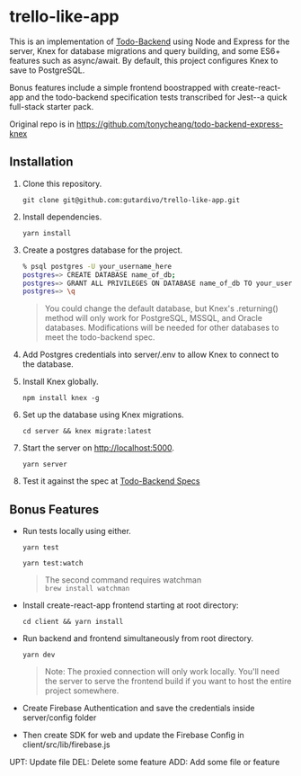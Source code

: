 # trello-like-app

This is an implementation of [Todo-Backend](http://todobackend.com/) using Node and Express for the server, Knex for database migrations and query building, and some ES6+ features such as async/await. By default, this project configures Knex to save to PostgreSQL.

Bonus features include a simple frontend boostrapped with create-react-app and the todo-backend specification tests transcribed for Jest--a quick full-stack starter pack.

Original repo is in https://github.com/tonycheang/todo-backend-express-knex

## Installation

1. Clone this repository.

    `git clone git@github.com:gutardivo/trello-like-app.git`

2. Install dependencies.

    `yarn install`

3. Create a postgres database for the project.

    ```Bash
    % psql postgres -U your_username_here
    postgres=> CREATE DATABASE name_of_db;
    postgres=> GRANT ALL PRIVILEGES ON DATABASE name_of_db TO your_username_here;
    postgres=> \q
    ```

    > You could change the default database, but Knex's .returning() method will only work for PostgreSQL, MSSQL, and Oracle databases. Modifications will be needed for other databases to meet the todo-backend spec.

4. Add Postgres credentials into server/.env to allow Knex to connect to the database.
5. Install Knex globally.

    `npm install knex -g`

6. Set up the database using Knex migrations.

    `cd server && knex migrate:latest`

7. Start the server on [http://localhost:5000](http://localhost:5000).

    `yarn server`

8. Test it against the spec at [Todo-Backend Specs](http://todobackend.com/specs/index.html?http://localhost:5000/)

## Bonus Features

- Run tests locally using either.

    `yarn test`

    `yarn test:watch`

    >The second command requires watchman  
    >`brew install watchman`

- Install create-react-app frontend starting at root directory:

    `cd client && yarn install`

- Run backend and frontend simultaneously from root directory.

    `yarn dev`

    > Note: The proxied connection will only work locally.
    > You'll need the server to serve the frontend build if
    > you want to host the entire project somewhere.

- Create Firebase Authentication and save the credentials inside server/config folder

- Then create SDK for web and update the Firebase Config in client/src/lib/firebase.js

UPT: Update file
DEL: Delete some feature
ADD: Add some file or feature